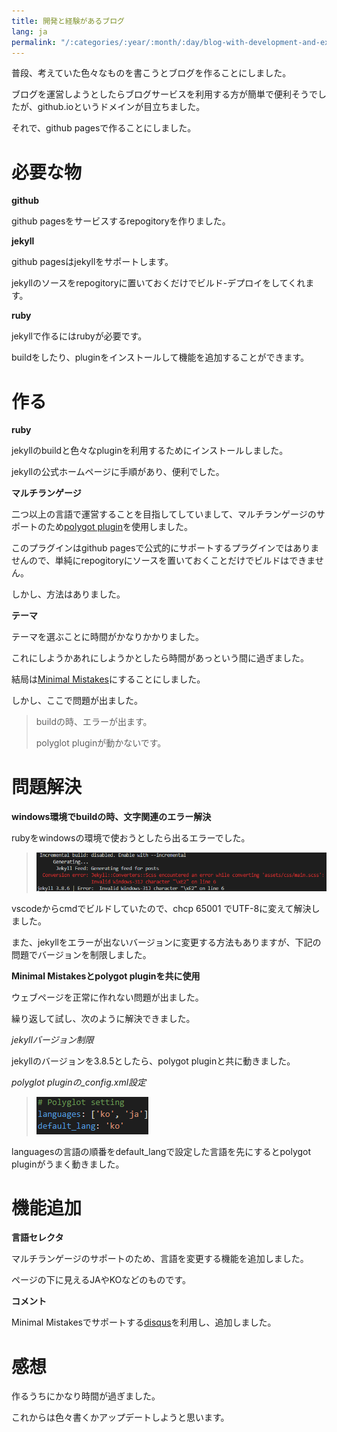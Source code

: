 ```yaml
---
title: 開発と経験があるブログ
lang: ja
permalink: "/:categories/:year/:month/:day/blog-with-development-and-experience"
---
```


普段、考えていた色々なものを書こうとブログを作ることにしました。

ブログを運営しようとしたらブログサービスを利用する方が簡単で便利そうでしたが、github.ioというドメインが目立ちました。

それで、github pagesで作ることにしました。

# 必要な物

**github**

github pagesをサービスするrepogitoryを作りました。

**jekyll**

github pagesはjekyllをサポートします。

jekyllのソースをrepogitoryに置いておくだけでビルド-デプロイをしてくれます。

**ruby**

jekyllで作るにはrubyが必要です。

buildをしたり、pluginをインストールして機能を追加することができます。

# 作る

**ruby**

jekyllのbuildと色々なpluginを利用するためにインストールしました。

jekyllの公式ホームページに手順があり、便利でした。

**マルチランゲージ**

二つ以上の言語で運営することを目指してしていまして、マルチランゲージのサポートのため[polygot plugin](https://polyglot.untra.io/)を使用しました。

このプラグインはgithub pagesで公式的にサポートするプラグインではありませんので、単純にrepogitoryにソースを置いておくことだけでビルドはできません。

しかし、方法はありました。

**テーマ**

テーマを選ぶことに時間がかなりかかりました。

これにしようかあれにしようかとしたら時間があっという間に過ぎました。

結局は[Minimal Mistakes](https://mmistakes.github.io/minimal-mistakes/)にすることにしました。

しかし、ここで問題が出ました。

> buildの時、エラーが出ます。
> 
> polyglot pluginが動かないです。
> 

# 問題解決

**windows環境でbuildの時、文字関連のエラー解決**

rubyをwindowsの環境で使おうとしたら出るエラーでした。

> ![ビルドエラー](\assets\images\2019-10-23-blog-with-development-and-experience\build-error.png)
> 

vscodeからcmdでビルドしていたので、chcp 65001 でUTF-8に変えて解決しました。

また、jekyllをエラーが出ないバージョンに変更する方法もありますが、下記の問題でバージョンを制限しました。

**Minimal Mistakesとpolygot pluginを共に使用**

ウェブページを正常に作れない問題が出ました。

繰り返して試し、次のように解決できました。

*jekyllバージョン制限*

jekyllのバージョンを3.8.5としたら、polygot pluginと共に動きました。

*polyglot pluginの_config.xml設定*

> ![polyglot setting](\assets\images\2019-10-23-blog-with-development-and-experience\polyglot-setting.png)
> 

languagesの言語の順番をdefault_langで設定した言語を先にするとpolygot pluginがうまく動きました。

# 機能追加

**言語セレクタ**

マルチランゲージのサポートのため、言語を変更する機能を追加しました。

ページの下に見えるJAやKOなどのものです。

**コメント**

Minimal Mistakesでサポートする[disqus](https://disqus.com/)を利用し、追加しました。

# 感想

作るうちにかなり時間が過ぎました。

これからは色々書くかアップデートしようと思います。